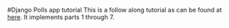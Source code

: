 #Django Polls app tutorial
This is a follow along tutorial as can be found at [here](https://docs.djangoproject.com/en/2.1/intro/tutorial01/).
It implements parts 1 through 7.
